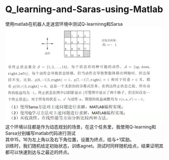 # Q_learning-and-Saras-using-Matlab
使用matlab在机器人走迷宫环境中测试Q-learninng和Sarsa  
![image](https://github.com/wangjunhe8127/Q_learning-and-Saras-using-Matlab/blob/main/task.jpg)  
这个环境以往都是作为动态规划的场景，在这个任务里，我使用Q-learning和Sarsa分别编写matlab代码进行测试  
其中15，16为左上角以及右下角位置，设置为终点，给与+1奖励。  
训练时，我们随机给定初始状态，训练agnet。测试时同样随机给点，结果证明其都可以快速到达与之最近的终点。

